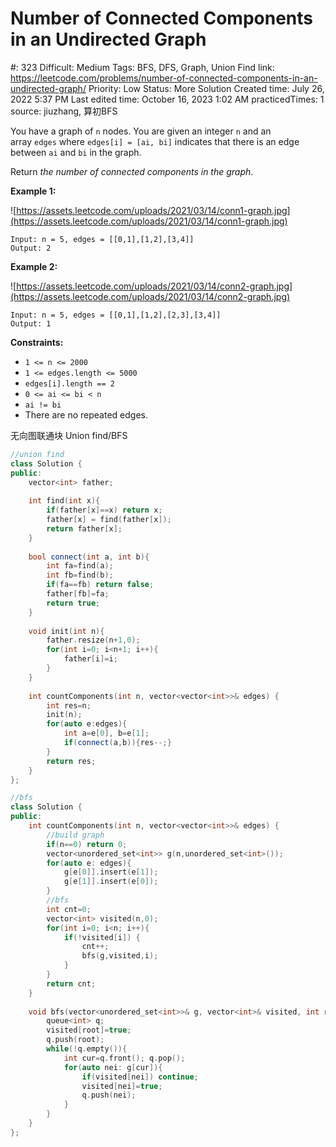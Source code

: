 # Number of Connected Components in an Undirected Graph

#: 323
Difficult: Medium
Tags: BFS, DFS, Graph, Union Find
link: https://leetcode.com/problems/number-of-connected-components-in-an-undirected-graph/
Priority: Low
Status: More Solution
Created time: July 26, 2022 5:37 PM
Last edited time: October 16, 2023 1:02 AM
practicedTimes: 1
source: jiuzhang, 算初BFS

You have a graph of `n` nodes. You are given an integer `n` and an array `edges` where `edges[i] = [ai, bi]` indicates that there is an edge between `ai` and `bi` in the graph.

Return *the number of connected components in the graph*.

**Example 1:**

![https://assets.leetcode.com/uploads/2021/03/14/conn1-graph.jpg](https://assets.leetcode.com/uploads/2021/03/14/conn1-graph.jpg)

```
Input: n = 5, edges = [[0,1],[1,2],[3,4]]
Output: 2

```

**Example 2:**

![https://assets.leetcode.com/uploads/2021/03/14/conn2-graph.jpg](https://assets.leetcode.com/uploads/2021/03/14/conn2-graph.jpg)

```
Input: n = 5, edges = [[0,1],[1,2],[2,3],[3,4]]
Output: 1

```

**Constraints:**

- `1 <= n <= 2000`
- `1 <= edges.length <= 5000`
- `edges[i].length == 2`
- `0 <= ai <= bi < n`
- `ai != bi`
- There are no repeated edges.

无向图联通块 Union find/BFS

```cpp
//union find
class Solution {
public:
    vector<int> father;
    
    int find(int x){
        if(father[x]==x) return x;
        father[x] = find(father[x]);
        return father[x];
    }
        
    bool connect(int a, int b){
        int fa=find(a);
        int fb=find(b);
        if(fa==fb) return false;
        father[fb]=fa;
        return true;
    }
        
    void init(int n){
        father.resize(n+1,0);
        for(int i=0; i<n+1; i++){
            father[i]=i;
        }
    }
    
    int countComponents(int n, vector<vector<int>>& edges) {
        int res=n;
        init(n);
        for(auto e:edges){
            int a=e[0], b=e[1];
            if(connect(a,b)){res--;}
        }
        return res;
    }
};
```

```cpp
//bfs
class Solution {
public:
    int countComponents(int n, vector<vector<int>>& edges) {
        //build graph
        if(n==0) return 0;
        vector<unordered_set<int>> g(n,unordered_set<int>());
        for(auto e: edges){
            g[e[0]].insert(e[1]);
            g[e[1]].insert(e[0]);
        }
        //bfs
        int cnt=0;
        vector<int> visited(n,0);
        for(int i=0; i<n; i++){
            if(!visited[i]) {
                cnt++;
                bfs(g,visited,i);
            }
        }
        return cnt;
    }
    
    void bfs(vector<unordered_set<int>>& g, vector<int>& visited, int root){
        queue<int> q;
        visited[root]=true;
        q.push(root);
        while(!q.empty()){
            int cur=q.front(); q.pop();
            for(auto nei: g[cur]){
                if(visited[nei]) continue;
                visited[nei]=true;
                q.push(nei);
            }
        }
    }
};
```